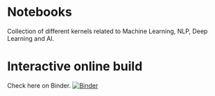 # Notebooks
Collection of different kernels related to Machine Learning, NLP, Deep Learning and AI.

# Interactive online build
Check here on Binder. [![Binder](https://mybinder.org/badge_logo.svg)](https://mybinder.org/v2/gh/amitkumarj441/notebooks/master)
